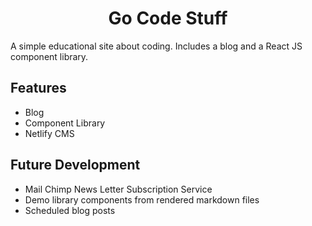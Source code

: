 <h1 align="center">
  Go Code Stuff
</h1>

A simple educational site about coding. Includes a blog and a React JS component library.

## Features
* Blog
* Component Library
* Netlify CMS

## Future Development
* Mail Chimp News Letter Subscription Service
* Demo library components from rendered markdown files
* Scheduled blog posts

   